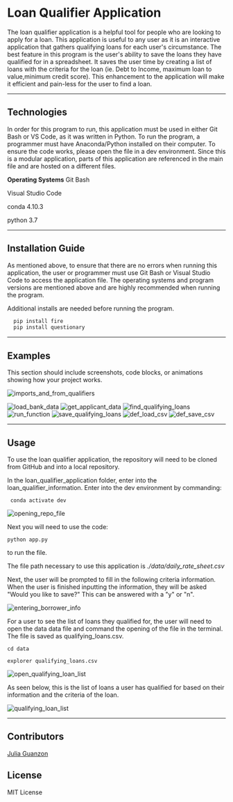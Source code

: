 # Loan Qualifier Application

The loan qualifier application is a helpful tool for people who are looking to apply for a loan. This application is useful to any user as it is an interactive application that gathers qualifying loans for each user's circumstance. The best feature in this program is the user's ability to save the loans they have qualified for in a spreadsheet. It saves the user time by creating a list of loans with the criteria for the loan (ie. Debt to Income, maximum loan to value,minimum credit score). This enhancement to the application will make it efficient and pain-less for the user to find a loan.

---

## Technologies

In order for this program to run, this application must be used in either Git Bash or VS Code, as it was written in Python. To run the program, a programmer must have Anaconda/Python installed on their computer. To ensure the code works, please open the file in a dev environment. Since this is a modular application, parts of this application are referenced in the main file and are hosted on a different files.

**Operating Systems**
Git Bash

Visual Studio Code

conda 4.10.3

python 3.7


---

## Installation Guide

As mentioned above, to ensure that there are no errors when running this application, the user or programmer must use Git Bash or Visual Studio Code to access the application file. The operating systems and program versions are mentioned above and are highly recommended when running the program.

Additional installs are needed before running the program.

```python
  pip install fire
  pip install questionary
```
---

## Examples

This section should include screenshots, code blocks, or animations showing how your project works.

![imports_and_from_qualifiers](https://user-images.githubusercontent.com/84649228/125153665-3892cf00-e10a-11eb-8cce-222aeaf5e0de.PNG)

![load_bank_data](https://user-images.githubusercontent.com/84649228/125153667-4183a080-e10a-11eb-990d-479986cfe059.PNG)
![get_applicant_data](https://user-images.githubusercontent.com/84649228/125153669-43e5fa80-e10a-11eb-8065-8caa0ddce7f2.PNG)
![find_qualifying_loans](https://user-images.githubusercontent.com/84649228/125153670-46e0eb00-e10a-11eb-86f4-afff1ccb1d58.PNG)
![run_function](https://user-images.githubusercontent.com/84649228/125153673-48aaae80-e10a-11eb-9a08-e7502b2033c0.PNG)
![save_qualifying_loans](https://user-images.githubusercontent.com/84649228/125153674-4b0d0880-e10a-11eb-9616-89be136651ac.PNG)
![def_load_csv](https://user-images.githubusercontent.com/84649228/125153725-97584880-e10a-11eb-9cec-f52e2b355c0b.PNG)
![def_save_csv](https://user-images.githubusercontent.com/84649228/125153727-9b846600-e10a-11eb-916a-c6712fc2b86f.PNG)





---

## Usage

To use the loan qualifier application, the repository will need to be cloned from GitHub and into a local repository.

In the loan_qualifier_application folder, enter into the loan_qualifier_information. Enter into the dev environment by commanding: 

```
 conda activate dev
```
![opening_repo_file](https://user-images.githubusercontent.com/84649228/125153554-56136900-e109-11eb-8da5-0ce748334148.PNG)

Next you will need to use the code:

```
python app.py
```
to run the file.

The file path necessary to use this application is *./data/daily_rate_sheet.csv*

Next, the user will be prompted to fill in the following criteria information. When the user is finished inputting the information, they will be asked "Would you like to save?" This can be answered with a "y" or "n".

![entering_borrower_info](https://user-images.githubusercontent.com/84649228/125153522-2a907e80-e109-11eb-96e5-a9cb23dccd99.PNG)

For a user to see the list of loans they qualified for, the user will need to open the data data file and command the opening of the file in the terminal. The file is saved as qualifying_loans.csv.

```
cd data

explorer qualifying_loans.csv
```

![open_qualifying_loan_list](https://user-images.githubusercontent.com/84649228/125153551-527fe200-e109-11eb-8c65-28d2978d2a0d.PNG)

As seen below, this is the list of loans a user has qualified for based on their information and the criteria of the loan.

![qualifying_loan_list](https://user-images.githubusercontent.com/84649228/125153556-590e5980-e109-11eb-84d8-adae7a7eaf23.PNG)


---

## Contributors

[Julia Guanzon](www.linkedin.com/in/julia-guanzon)

## License

MIT License
